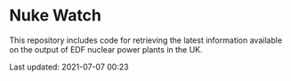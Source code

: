 # Nuke Watch

This repository includes code for retrieving the latest information available on the output of EDF nuclear power plants in the UK.

Last updated: 2021-07-07 00:23